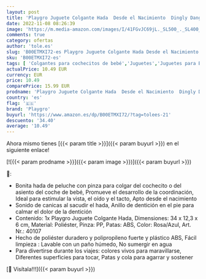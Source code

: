 ```yaml
---
layout: post
title: 'Playgro Juguete Colgante Hada  Desde el Nacimiento  Dingly Dangly Floss the Fairy  Rosa/Azul  40107'
date: 2022-11-08 08:26:39
image: 'https://m.media-amazon.com/images/I/41FGvJC69jL._SL500_._SL400_.jpg'
comments: true
category: ofertas
author: 'tole.es'
slug: 'B00ETMXI72-es Playgro Juguete Colgante Hada Desde el Nacimiento Dingly...'
sku: 'B00ETMXI72-es'
tags: [ 'Colgantes para cochecitos de bebé','Juguetes','Juguetes para Bebés y primera infancia','Juguetes para bebés','Juguetes y juegos','playgro','🇪🇸', ]
actualPrice: 10.49 EUR
currency: EUR
price: 10.49
comparePrice: 15.99 EUR
prodname: 'Playgro Juguete Colgante Hada  Desde el Nacimiento  Dingly Dangly Floss the Fairy  Rosa/Azul  40107'
country: 'es'
flag: '🇪🇸'
brand: 'Playgro'
buyurl: 'https://www.amazon.es/dp/B00ETMXI72/?tag=tolees-21'
descuento: '34.40'
average: '10.49'
---
```


Ahora mismo tienes [{{< param title >}}]({{< param buyurl >}}) en el siguiente enlace!

[![{{< param prodname >}}]({{< param image >}})]({{< param buyurl >}})

🔎:

- Bonita hada de peluche con pinza para colgar del cochecito o del asiento del coche de bebé, Promueve el desarrollo de la coordinación, Ideal para estimular la vista, el oído y el tacto, Apto desde el nacimiento
- Sonido de canicas al sacudir el hada, Anillo de dentición en el pie para calmar el dolor de la dentición
- Contenido: 1x Playgro Juguete Colgante Hada, Dimensiones: 34 x 12,3 x 6 cm, Material: Poliéster, Pinza: PP, Patas: ABS, Color: Rosa/Azul, Art. Nr.: 40107
- Hecho de poliéster duradero y polipropileno fuerte y plástico ABS, Fácil limpieza : Lavable con un paño húmedo, No sumergir en agua
- Para divertirse durante los viajes: colores vivos para maravillarse, Diferentes superficies para tocar, Patas y cola para agarrar y sostener

[🛒 Visítala!!!]({{< param buyurl >}})
